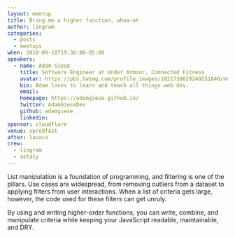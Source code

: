 ```yaml
---
layout: meetup
title: Bring me a higher function, whoa-oh
author: lingram
categories:
  - posts
  - meetups
when: 2018-09-18T19:30:00-05:00
speakers:
  - name: Adam Giese
    title: Software Engineer at Under Armour, Connected Fitness
    avatar: https://pbs.twimg.com/profile_images/1021738628249251840/nQZVwfFg_400x400.jpg
    bio: Adam loves to learn and teach all things web dev.
    email:
    homepage: https://adamgiese.github.io/
    twitter: AdamGieseDev
    github: adamgiese
    linkedin:
sponsor: cloudflare
venue: spredfast
after: lavaca
crew:
  - lingram
  - astacy
---
```


List manipulation is a foundation of programming, and filtering is one of the pillars. Use cases are widespread, from removing outliers from a dataset to applying filters from user interactions. When a list of criteria gets large, however, the code used for these filters can get unruly.

By using and writing higher-order functions, you can write, combine, and manipulate criteria while keeping your JavaScript readable, maintainable, and DRY.
